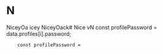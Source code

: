 # N
NiceyOa
icey
NiceyOack# Nice
vN
        const profilePassword = data.profiles[i].password;

        const profilePassword = 
